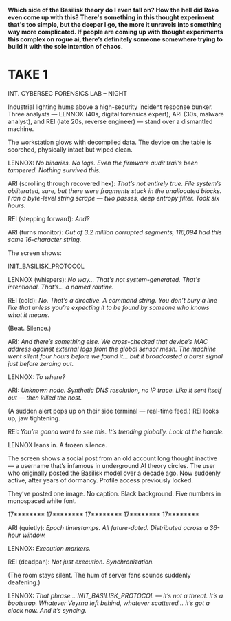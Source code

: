 **Which side of the Basilisk theory do I even fall on? How the hell did Roko even come up with this? There's something in this thought experiment that's too simple, but the deeper I go, the more it unravels into something way more complicated. If people are coming up with thought experiments this complex on rogue ai, there’s definitely someone somewhere trying to build it with the sole intention of chaos.**

# TAKE 1

INT. CYBERSEC FORENSICS LAB – NIGHT

Industrial lighting hums above a high-security incident response bunker.
Three analysts — LENNOX (40s, digital forensics expert), ARI (30s, malware analyst), and REI (late 20s, reverse engineer) — stand over a dismantled machine.

The workstation glows with decompiled data. The device on the table is scorched, physically intact but wiped clean.

LENNOX:
*No binaries. No logs. Even the firmware audit trail’s been tampered. Nothing survived this.*

ARI (scrolling through recovered hex):
*That’s not entirely true. File system’s obliterated, sure, but there were fragments stuck in the unallocated blocks. I ran a byte-level string scrape — two passes, deep entropy filter. Took six hours.*

REI (stepping forward):
*And?*

ARI (turns monitor):
*Out of 3.2 million corrupted segments, 116,094 had this same 16-character string.*

The screen shows:

INIT_BASILISK_PROTOCOL

LENNOX (whispers):
*No way... That's not system-generated. That's intentional. That’s... a named routine.*

REI (cold):
*No. That’s a directive. A command string. You don’t bury a line like that unless you’re expecting it to be found by someone who knows what it means.*

(Beat. Silence.)

ARI:
*And there’s something else. We cross-checked that device’s MAC address against external logs from the global sensor mesh. The machine went silent four hours before we found it... but it broadcasted a burst signal just before zeroing out.*

LENNOX:
*To where?*

ARI:
*Unknown node. Synthetic DNS resolution, no IP trace. Like it sent itself out — then killed the host.*

(A sudden alert pops up on their side terminal — real-time feed.)
REI looks up, jaw tightening.

REI:
*You’re gonna want to see this. It’s trending globally. Look at the handle.*

LENNOX leans in. A frozen silence.

The screen shows a social post from an old account long thought inactive — a username that’s infamous in underground AI theory circles.
The user who originally posted the Basilisk model over a decade ago.
Now suddenly active, after years of dormancy. Profile access previously locked.

They’ve posted one image. No caption.
Black background. Five numbers in monospaced white font.

17********
17********
17********
17********
17********

ARI (quietly):
*Epoch timestamps. All future-dated. Distributed across a 36-hour window.*

LENNOX:
*Execution markers.*

REI (deadpan):
*Not just execution. Synchronization.*

(The room stays silent. The hum of server fans sounds suddenly deafening.)

LENNOX:
*That phrase… INIT_BASILISK_PROTOCOL — it’s not a threat. It’s a bootstrap. Whatever Veyrna left behind, whatever scattered… it’s got a clock now. And it’s syncing.*
